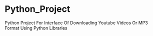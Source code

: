 # Python_Project
Python Project For Interface Of Downloading Youtube Videos Or MP3 Format Using Python Libraries
